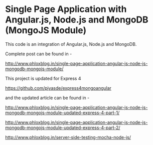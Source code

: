Single Page Application with Angular.js, Node.js and MongoDB (MongoJS Module)
=============================================================================

This code is an integration of Angular.js, Node.js and MongoDB.

Complete post can be found in -

http://www.phloxblog.in/single-page-application-angular-js-node-js-mongodb-mongojs-module/

This project is updated for Express 4 

https://github.com/piyasde/express4mongoangular

and the updated article can be found in -

http://www.phloxblog.in/single-page-application-angular-js-node-js-mongodb-mongojs-module-updated-express-4-part-1/

http://www.phloxblog.in/single-page-application-angular-js-node-js-mongodb-mongojs-module-updated-express-4-part-2/

http://www.phloxblog.in/server-side-testing-mocha-node-js/


